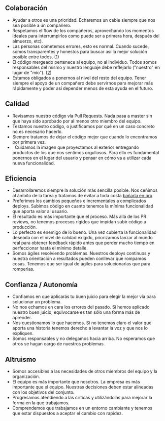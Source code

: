 ## Colaboración

*   Ayudar a otros es una prioridad. Echaremos un cable siempre que nos sea posible a un compañero.
*   Respetamos el flow de los compañeros, aprovechando los momentos ideales para interrumpirlos como puede ser a primera hora, después del almuerzo, etc).
*   Las personas cometemos errores, esto es normal. Cuando sucede, somos transparentes y honestos para buscar así la mejor solución posible entre todos. ([1](https://twitter.com/QualityFrog/status/862414290866782208))
*   El código mergeado pertenece al equipo, no al individuo. Todos somos responsables del mismo y nuestro lenguaje debe reflejarlo ("nuestro" en lugar de "mío"). ([2](https://dev.to/ben/merged-code-belongs-to-the-team-not-the-individual-our-language-should-reflect-that))
*   Estamos obligados a ponernos al nivel del resto del equipo. Tener siempre el apoyo de un compañero debe servirnos para mejorar más rápidamente y poder así depender menos de esta ayuda en el futuro.

## Calidad

*   Revisamos nuestro código vía Pull Requests. Nada pasa a master sin que haya sido aprobado por al menos otro miembro del equipo.
*   Testamos nuestro código, o justificamos por qué en un caso concreto no es necesario hacerlo.
*   Siempre tratamos de dejar el código mejor que cuando lo encontramos por primera vez.
*   Cuidamos la imagen que proyectamos al exterior entregando productos de los que nos sentimos orgullosos. Para ello es fundamental ponernos en el lugar del usuario y pensar en cómo va a utilizar cada nueva funcionalidad.

## Eficiencia

*   Desarrollaremos siempre la solución más sencilla posible. Nos ceñimos al ámbito de la tarea y tratamos de evitar a toda costa [bañarla en oro](https://en.wikipedia.org/wiki/Gold_plating_(software_engineering)).
*   Preferimos los cambios pequeños e incrementales a complicados deploys. Subimos código en cuanto tenemos la mínima funcionalidad que aporta valor al usuario.
*   El resultado es más importante que el proceso. Más allá de los PR reviews, no tenemos procesos rígidos que impidan subir código a producción.
*   Lo perfecto es enemigo de lo bueno. Una vez cubierta la funcionalidad deseada con el nivel de calidad exigido, priorizamos lanzar al mundo real para obtener feedback rápido antes que perder mucho tiempo en perfeccionar hasta el mínimo detalle.
*   Somos ágiles resolviendo problemas. Nuestros deploys continuos y nuestra orientación a resultados pueden conllevar que rompamos cosas. Tenemos que ser igual de ágiles para solucionarlas que para romperlas.

## Confianza / Autonomía

*   Confiamos en que aplicarás tu buen juicio para elegir la mejor vía para solucionar un problema.
*   No nos echamos en cara los errores del pasado. Si hemos aplicado nuestro buen juicio, equivocarse es tan sólo una forma más de aprender.
*   Nos cuestionamos lo que hacemos. Si no tenemos claro el valor que aporta una historia tenemos derecho a levantar la voz y que nos lo expliquen.
*   Somos responsables y no delegamos hacia arriba. No esperamos que otros se hagan cargo de nuestros problemas.

## Altruismo

*   Somos accesibles a las necesidades de otros miembros del equipo y la organización.
*   El equipo es más importante que nosotros. La empresa es más importante que el equipo. Nuestras decisiones deben estar alineadas con los objetivos del conjunto.
*   Progresamos atendiendo a las críticas y utilizándolas para mejorar la forma en la que trabajamos.
*   Comprendemos que trabajamos en un entorno cambiante y tenemos que estar dispuestos a aceptar el cambio con rapidez.
